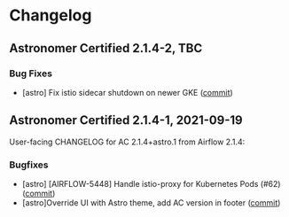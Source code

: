 # Changelog

Astronomer Certified 2.1.4-2, TBC
--------------------------------------------

### Bug Fixes

- [astro] Fix istio sidecar shutdown on newer GKE ([commit](https://github.com/astronomer/airflow/commit/cbd50ef0a))

Astronomer Certified 2.1.4-1, 2021-09-19
----------------------------------------

User-facing CHANGELOG for AC 2.1.4+astro.1 from Airflow 2.1.4:

### Bugfixes

- [astro] [AIRFLOW-5448] Handle istio-proxy for Kubernetes Pods (#62) ([commit](https://github.com/astronomer/airflow/commit/01d3f16))
- [astro]Override UI with Astro theme, add AC version in footer ([commit](https://github.com/astronomer/airflow/commit/d4dfd21))
